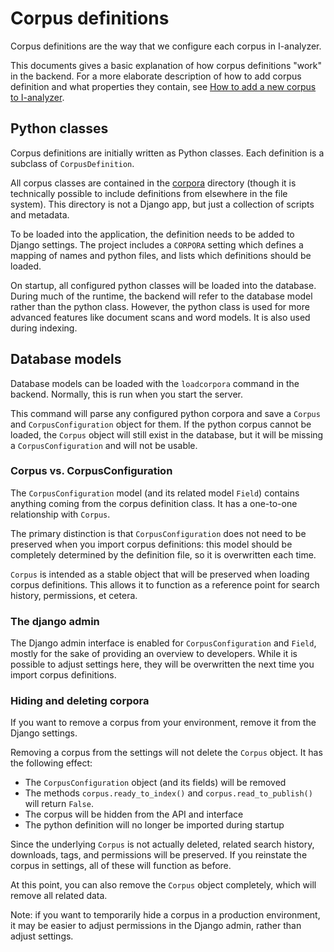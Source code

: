 # Corpus definitions

Corpus definitions are the way that we configure each corpus in I-analyzer.

This documents gives a basic explanation of how corpus definitions "work" in the backend. For a more elaborate description of how to add corpus definition and what properties they contain, see [How to add a new corpus to I-analyzer](/documentation/How-to-add-a-new-corpus-to-Ianalyzer.md).

## Python classes

Corpus definitions are initially written as Python classes. Each definition is a subclass of `CorpusDefinition`.

All corpus classes are contained in the [corpora](/backend/corpora/) directory (though it is technically possible to include definitions from elsewhere in the file system). This directory is not a Django app, but just a collection of scripts and metadata.

To be loaded into the application, the definition needs to be added to Django settings. The project includes a `CORPORA` setting which defines a mapping of names and python files, and lists which definitions should be loaded.

On startup, all configured python classes will be loaded into the database. During much of the runtime, the backend will refer to the database model rather than the python class. However, the python class is used for more advanced features like document scans and word models. It is also used during indexing.

## Database models

Database models can be loaded with the `loadcorpora` command in the backend. Normally, this is run when you start the server.

This command will parse any configured python corpora and save a `Corpus` and `CorpusConfiguration` object for them. If the python corpus cannot be loaded, the `Corpus` object will still exist in the database, but it will be missing a `CorpusConfiguration` and will not be usable.

### Corpus vs. CorpusConfiguration

The `CorpusConfiguration` model (and its related model `Field`) contains anything coming from the corpus definition class. It has a one-to-one relationship with `Corpus`.

The primary distinction is that `CorpusConfiguration` does not need to be preserved when you import corpus definitions: this model should be completely determined by the definition file, so it is overwritten each time.

`Corpus` is intended as a stable object that will be preserved when loading corpus definitions. This allows it to function as a reference point for search history, permissions, et cetera.

### The django admin

The Django admin interface is enabled for `CorpusConfiguration` and `Field`, mostly for the sake of providing an overview to developers. While it is possible to adjust settings here, they will be overwritten the next time you import corpus definitions.

### Hiding and deleting corpora

If you want to remove a corpus from your environment, remove it from the Django settings.

Removing a corpus from the settings will not delete the `Corpus` object. It has the following effect:

- The `CorpusConfiguration` object (and its fields) will be removed
- The methods `corpus.ready_to_index()` and `corpus.read_to_publish()` will return `False`.
- The corpus will be hidden from the API and interface
- The python definition will no longer be imported during startup

Since the underlying `Corpus` is not actually deleted, related search history, downloads, tags, and permissions will be preserved. If you reinstate the corpus in settings, all of these will function as before.

At this point, you can also remove the `Corpus` object completely, which will remove all related data.

Note: if you want to temporarily hide a corpus in a production environment, it may be easier to adjust permissions in the Django admin, rather than adjust settings.
